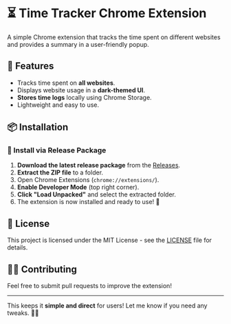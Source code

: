 # ⏳ Time Tracker Chrome Extension  

A simple Chrome extension that tracks the time spent on different websites and provides a summary in a user-friendly popup.  

## 🚀 Features  
- Tracks time spent on **all websites**.  
- Displays website usage in a **dark-themed UI**.  
- **Stores time logs** locally using Chrome Storage.  
- Lightweight and easy to use.  

## 📦 Installation  

### 🔹 Install via Release Package  
1. **Download the latest release package** from the [Releases](https://github.com/YOUR_GITHUB_USERNAME/Time-Tracker-Extension/releases).  
2. **Extract the ZIP file** to a folder.  
3. Open Chrome Extensions (`chrome://extensions/`).  
4. **Enable Developer Mode** (top right corner).  
5. **Click "Load Unpacked"** and select the extracted folder.  
6. The extension is now installed and ready to use! 🚀  

## 📜 License  
This project is licensed under the MIT License - see the [LICENSE](LICENSE) file for details.  

## 👨‍💻 Contributing  
Feel free to submit pull requests to improve the extension!  

---

This keeps it **simple and direct** for users! Let me know if you need any tweaks. 🚀🔥
